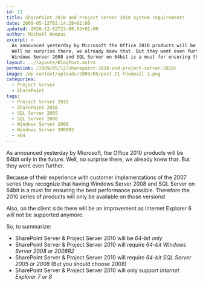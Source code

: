 ```yaml
---
id: 21
title: SharePoint 2010 and Project Server 2010 system requirements
date: 2009-05-12T02:14:28+02:00
updated: 2020-12-02T23:08:03+01:00
author: Michaël Hompus
excerpt: >
  As announced yesterday by Microsoft the Office 2010 products will be 64bit only.
  Well no surprise there, we already knew that. But they went even further:
  Windows Server 2008 and SQL Server on 64bit is a must for ensuring the best performance possible.
layout: ../layouts/BlogPost.astro
permalink: /2009/05/12/sharepoint-2010-and-project-server-2010/
image: /wp-content/uploads/2009/05/post-21-thumnail-1.png
categories:
  - Project Server
  - SharePoint
tags:
  - Project Server 2010
  - SharePoint 2010
  - SQL Server 2005
  - SQL Server 2008
  - Windows Server 2008
  - Windows Server 2008R2
  - x64
---
```


As announced yesterday by Microsoft, the Office 2010 products will be 64bit only in the future.
Well, no surprise there, we already knew that.
But they went even further.

<!--more-->

Because of their experience with customer implementations of the 2007 series they recognize that having Windows Server 2008 and SQL Server on 64bit is a must for ensuring the best performance possible.
Therefore the 2010 series of products will only be available on those versions!

Also, on the client side there will be an improvement as Internet Explorer 6 will not be supported anymore.

So, to summarize:

- SharePoint Server & Project Server 2010 will be _64-bit only_
- SharePoint Server & Project Server 2010 will require _64-bit Windows Server 2008 or 2008R2_
- SharePoint Server & Project Server 2010 will require _64-bit SQL Server 2005 or 2008_ (But you should choose 2008)
- SharePoint Server & Project Server 2010 will only support _Internet Explorer 7 or 8_
